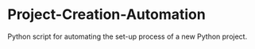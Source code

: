 # Project-Creation-Automation
Python script for automating the set-up process of a new Python project.
